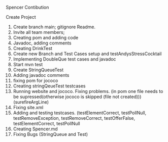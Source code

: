 Spencer Contibution

Create Project

1. Create branch main; gitignore Readme. 
2. Invite all team members;
3. Creating pom and adding code
4. Javadoc, adding comments
5. Creating  DrinkTest
6. Create new Branch and Test Cases setup and testAndysStressCocktail
7. Implementing DoubleQue test cases and javadoc
8. Start mvn test
9. Create StringQueueTest
10. Adding javadoc comments
11. fixing pom for jococo
12. Creating stringQeueTest testcases
13. Running website and jococo. Fixing problems. (in pom one file needs to be supressed(otherwise jococo is skipped (file not created))) (surefireArgLine) 
14. Fixing site.xml
14. Adding and testing testcases. (testElementCorrect, testPollNull, testRemoveException, testRemoveCorrect, testOfferFalse,  testElementCorrect, testPollNull
15. Creating Spencer.md 
16. Fixing Bugs (StringQueue and Test)